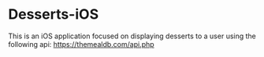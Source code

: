 # Desserts-iOS

This is an iOS application focused on displaying desserts to a user using the following api:
https://themealdb.com/api.php
